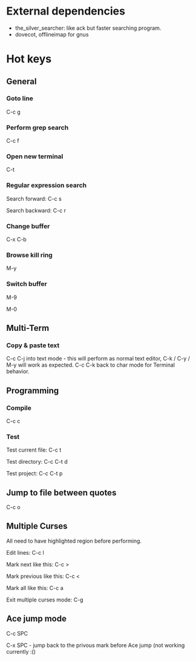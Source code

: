 # External dependencies
- the_silver_searcher: like ack but faster searching program.
- dovecot, offlineimap for gnus

# Hot keys

## General

### Goto line

C-c g

### Perform grep search

C-c f

### Open new terminal

C-t

### Regular expression search

Search forward: C-c s

Search backward: C-c r

### Change buffer

C-x C-b

### Browse kill ring
M-y

### Switch buffer
M-9

M-0

## Multi-Term

### Copy & paste text
C-c C-j into text mode - this will perform as normal text editor, C-k / C-y / M-y will work as expected. C-c C-k back to char mode for Terminal behavior.

## Programming

### Compile

C-c c

### Test

Test current file: C-c t

Test directory: C-c C-t d

Test project: C-c C-t p

## Jump to file between quotes

C-c o

## Multiple Curses

All need to have highlighted region before performing.

Edit lines: C-c l

Mark next like this: C-c >

Mark previous like this: C-c <

Mark all like this: C-c a

Exit multiple curses mode: C-g

## Ace jump mode

C-c SPC

C-x SPC - jump back to the privous mark before Ace jump (not working currently :()
